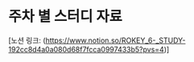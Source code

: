 # 주차 별 스터디 자료
[노션 링크: (https://www.notion.so/ROKEY_6-_STUDY-192cc8d4a0a080d68f7fcca0997433b5?pvs=4)]

